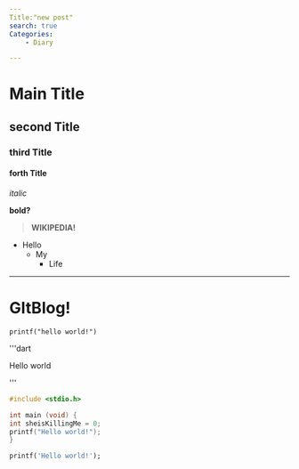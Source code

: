 ```yaml
---
Title:"new post"
search: true
Categories:
	- Diary

---
```


# Main Title

## second Title

### third Title

#### forth Title

_italic_

__bold?__

> __WIKIPEDIA!__

+ Hello
  + My
    + Life

---

# GItBlog!

`printf("hello world!")`

'''dart

Hello world

'''

```c
#include <stdio.h>

int main (void) {
int sheisKillingMe = 0;
printf("Hello world!");
}
```



```dart
printf('Hello world!');
```

